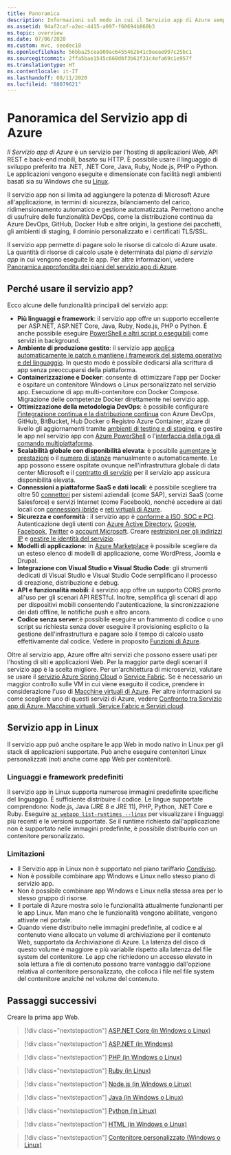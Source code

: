 ```yaml
---
title: Panoramica
description: Informazioni sul modo in cui il Servizio app di Azure semplifica lo sviluppo e l'hosting di applicazioni Web
ms.assetid: 94af2caf-a2ec-4415-a097-f60694b860b3
ms.topic: overview
ms.date: 07/06/2020
ms.custom: mvc, seodec18
ms.openlocfilehash: 56bba25cea909ac6455462b41c9eeae997c25bc1
ms.sourcegitcommit: 2ffa5bae1545c660d6f3b62f31c4efa69c1e957f
ms.translationtype: HT
ms.contentlocale: it-IT
ms.lasthandoff: 08/11/2020
ms.locfileid: "88079621"
---
```

# <a name="app-service-overview"></a>Panoramica del Servizio app di Azure

*Il Servizio app di Azure* è un servizio per l'hosting di applicazioni Web, API REST e back-end mobili, basato su HTTP. È possibile usare il linguaggio di sviluppo preferito tra .NET, .NET Core, Java, Ruby, Node.js, PHP o Python. Le applicazioni vengono eseguite e dimensionate con facilità negli ambienti basati sia su Windows che su [Linux](#app-service-on-linux).

Il servizio app non si limita ad aggiungere la potenza di Microsoft Azure all'applicazione, in termini di sicurezza, bilanciamento del carico, ridimensionamento automatico e gestione automatizzata. Permettono anche di usufruire delle funzionalità DevOps, come la distribuzione continua da Azure DevOps, GitHub, Docker Hub e altre origini, la gestione dei pacchetti, gli ambienti di staging, il dominio personalizzato e i certificati TLS/SSL. 

Il servizio app permette di pagare solo le risorse di calcolo di Azure usate. La quantità di risorse di calcolo usate è determinata dal _piano di servizio app_ in cui vengono eseguite le app. Per altre informazioni, vedere [Panoramica approfondita dei piani del servizio app di Azure](overview-hosting-plans.md).

## <a name="why-use-app-service"></a>Perché usare il servizio app?

Ecco alcune delle funzionalità principali del servizio app:

* **Più linguaggi e framework**: il servizio app offre un supporto eccellente per ASP.NET, ASP.NET Core, Java, Ruby, Node.js, PHP o Python. È anche possibile eseguire [PowerShell e altri script o eseguibili](webjobs-create.md) come servizi in background.
* **Ambiente di produzione gestito**: il servizio app [applica automaticamente le patch e mantiene i framework del sistema operativo e del linguaggio](overview-patch-os-runtime.md). In questo modo è possibile dedicarsi alla scrittura di app senza preoccuparsi della piattaforma.
* **Containerizzazione e Docker**: consente di ottimizzare l'app per Docker e ospitare un contenitore Windows o Linux personalizzato nel servizio app. Esecuzione di app multi-contenitore con Docker Compose. Migrazione delle competenze Docker direttamente nel servizio app.
* **Ottimizzazione della metodologia DevOps**: è possibile configurare [l'integrazione continua e la distribuzione continua](deploy-continuous-deployment.md) con Azure DevOps, GitHub, BitBucket, Hub Docker o Registro Azure Container, alzare di livello gli aggiornamenti tramite [ambienti di testing e di staging](deploy-staging-slots.md), e gestire le app nel servizio app con [Azure PowerShell](/powershell/azure/) o l'[interfaccia della riga di comando multipiattaforma](/cli/azure/install-azure-cli).
* **Scalabilità globale con disponibilità elevata**: è possibile [aumentare le prestazioni](manage-scale-up.md) o il [numero di istanze](../monitoring-and-diagnostics/insights-how-to-scale.md) manualmente o automaticamente. Le app possono essere ospitate ovunque nell'infrastruttura globale di data center Microsoft e il [contratto di servizio](https://azure.microsoft.com/support/legal/sla/app-service/) per il servizio app assicura disponibilità elevata.
* **Connessioni a piattaforme SaaS e dati locali**: è possibile scegliere tra oltre 50 [connettori](../connectors/apis-list.md) per sistemi aziendali (come SAP), servizi SaaS (come Salesforce) e servizi Internet (come Facebook), nonché accedere ai dati locali con [connessioni ibride](app-service-hybrid-connections.md) e [reti virtuali di Azure](web-sites-integrate-with-vnet.md).
* **Sicurezza e conformità** : il servizio app è [conforme a ISO, SOC e PCI](https://www.microsoft.com/en-us/trustcenter). Autenticazione degli utenti con [Azure Active Directory](configure-authentication-provider-aad.md), [Google](configure-authentication-provider-google.md), [Facebook](configure-authentication-provider-facebook.md), [Twitter](configure-authentication-provider-twitter.md) o [account Microsoft](configure-authentication-provider-microsoft.md). Creare [restrizioni per gli indirizzi IP](app-service-ip-restrictions.md) e [gestire le identità del servizio](overview-managed-identity.md).
* **Modelli di applicazione**: in [Azure Marketplace](https://azure.microsoft.com/marketplace/) è possibile scegliere da un esteso elenco di modelli di applicazione, come WordPress, Joomla e Drupal.
* **Integrazione con Visual Studio e Visual Studio Code**: gli strumenti dedicati di Visual Studio e Visual Studio Code semplificano il processo di creazione, distribuzione e debug.
* **API e funzionalità mobili**: il servizio app offre un supporto CORS pronto all'uso per gli scenari API RESTful. Inoltre, semplifica gli scenari di app per dispositivi mobili consentendo l'autenticazione, la sincronizzazione dei dati offline, le notifiche push e altro ancora.
* **Codice senza server**:è possibile eseguire un frammento di codice o uno script su richiesta senza dover eseguire il provisioning esplicito o la gestione dell'infrastruttura e pagare solo il tempo di calcolo usato effettivamente dal codice. Vedere in proposito [Funzioni di Azure](/azure/azure-functions/).

Oltre al servizio app, Azure offre altri servizi che possono essere usati per l'hosting di siti e applicazioni Web. Per la maggior parte degli scenari il servizio app è la scelta migliore.  Per un'architettura di microservizi, valutare se usare il [servizio Azure Spring Cloud](/azure/spring-cloud/) o [Service Fabric](https://azure.microsoft.com/documentation/services/service-fabric).  Se è necessario un maggior controllo sulle VM in cui viene eseguito il codice, prendere in considerazione l'uso di [Macchine virtuali di Azure](https://azure.microsoft.com/documentation/services/virtual-machines/). Per altre informazioni su come scegliere uno di questi servizi di Azure, vedere [Confronto tra Servizio app di Azure, Macchine virtuali, Service Fabric e Servizi cloud](overview-compare.md).

## <a name="app-service-on-linux"></a>Servizio app in Linux

Il servizio app può anche ospitare le app Web in modo nativo in Linux per gli stack di applicazioni supportate. Può anche eseguire contenitori Linux personalizzati (noti anche come app Web per contenitori).

### <a name="built-in-languages-and-frameworks"></a>Linguaggi e framework predefiniti

Il servizio app in Linux supporta numerose immagini predefinite specifiche del linguaggio. È sufficiente distribuire il codice. Le lingue supportate comprendono: Node.js, Java (JRE 8 e JRE 11), PHP, Python, .NET Core e Ruby. Eseguire [`az webapp list-runtimes --linux`](https://docs.microsoft.com/cli/azure/webapp?view=azure-cli-latest#az-webapp-list-runtimes) per visualizzare i linguaggi più recenti e le versioni supportate. Se il runtime richiesto dall'applicazione non è supportato nelle immagini predefinite, è possibile distribuirlo con un contenitore personalizzato.

### <a name="limitations"></a>Limitazioni

- Il Servizio app in Linux non è supportato nel piano tariffario [Condiviso](https://azure.microsoft.com/pricing/details/app-service/plans/). 
- Non è possibile combinare app Windows e Linux nello stesso piano di servizio app.  
- Non è possibile combinare app Windows e Linux nella stessa area per lo stesso gruppo di risorse.
- Il portale di Azure mostra solo le funzionalità attualmente funzionanti per le app Linux. Man mano che le funzionalità vengono abilitate, vengono attivate nel portale.
- Quando viene distribuito nelle immagini predefinite, al codice e al contenuto viene allocato un volume di archiviazione per il contenuto Web, supportato da Archiviazione di Azure. La latenza del disco di questo volume è maggiore e più variabile rispetto alla latenza del file system del contenitore. Le app che richiedono un accesso elevato in sola lettura a file di contenuto possono trarre vantaggio dall'opzione relativa al contenitore personalizzato, che colloca i file nel file system del contenitore anziché nel volume del contenuto.

## <a name="next-steps"></a>Passaggi successivi

Creare la prima app Web.

> [!div class="nextstepaction"]
> [ASP.NET Core (in Windows o Linux)](quickstart-dotnetcore.md)

> [!div class="nextstepaction"]
> [ASP.NET (in Windows)](quickstart-dotnet-framework.md)

> [!div class="nextstepaction"]
> [PHP (in Windows o Linux)](quickstart-php.md)

> [!div class="nextstepaction"]
> [Ruby (in Linux)](quickstart-ruby.md)

> [!div class="nextstepaction"]
> [Node.js (in Windows o Linux)](quickstart-nodejs.md)

> [!div class="nextstepaction"]
> [Java (in Windows o Linux)](quickstart-java.md)

> [!div class="nextstepaction"]
> [Python (in Linux)](quickstart-python.md)

> [!div class="nextstepaction"]
> [HTML (in Windows o Linux)](quickstart-html.md)

> [!div class="nextstepaction"]
> [Contenitore personalizzato (Windows o Linux)](tutorial-custom-container.md)